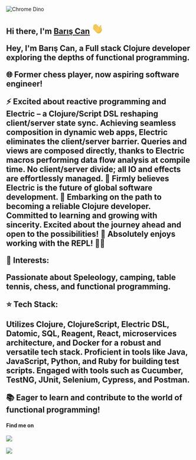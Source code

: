 <!--

**Baris Can Ates** is a ✨ _special_ ✨ repository because its `README.md` (this file) appears on your GitHub profile.

-->


![Chrome Dino](https://mir-s3-cdn-cf.behance.net/project_modules/max_1200/4ff07986208593.5d9a654e92f36.gif)

<h2 align="left">Hi there, I'm <a href="https://www.linkedin.com/in/bariscanates" target="_blank" rel="noopener noreferrer">Barış Can</a> <img src="https://raw.githubusercontent.com/ABSphreak/ABSphreak/master/gifs/Hi.gif" height="30" />


Hey, I'm Barış Can, a Full stack Clojure developer exploring the depths of functional programming.

🌐 Former chess player, now aspiring software engineer!

⚡ Excited about reactive programming and Electric – a Clojure/Script DSL reshaping client/server state sync. Achieving seamless composition in dynamic web apps, Electric eliminates the client/server barrier. Queries and views are composed directly, thanks to Electric macros performing data flow analysis at compile time. No client/server divide; all IO and effects are effortlessly managed.
🚀 Firmly believes Electric is the future of global software development.
🌱 Embarking on the path to becoming a reliable Clojure developer. Committed to learning and growing with sincerity. Excited about the journey ahead and open to the possibilities!
💖 Absolutely enjoys working with the REPL! 🔄💖

🌟 Interests:

Passionate about Speleology, camping, table tennis, chess, and functional programming.

⭐ Tech Stack:

Utilizes Clojure, ClojureScript, Electric DSL, Datomic, SQL, Reagent, React, microservices architecture, and Docker for a robust and versatile tech stack.
Proficient in tools like Java, JavaScript, Python, and Ruby for building test scripts.
Engaged with tools such as Cucumber, TestNG, JUnit, Selenium, Cypress, and Postman.

📚 Eager to learn and contribute to the world of functional programming!
<br />

#### Find me on  

 <p align='left'>

 <a href="https://www.linkedin.com/in/bariscanates" target="_blank"><img height="25" src="https://raw.githubusercontent.com/UjwalKandi/UjwalKandi/changes-to-readme/svg/linkedin%20rect.svg"></a>&nbsp;&nbsp;

 <a href="https://www.instagram.com/katarn_ken" target="_blank"><img height="25" src="https://raw.githubusercontent.com/UjwalKandi/UjwalKandi/changes-to-readme/svg/insta%20rect.svg"></a>&nbsp;&nbsp;

 
 </p>

